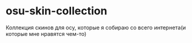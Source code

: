 # osu-skin-collection
Коллекция скинов для осу, которые я собираю со всего интернета(и которые мне нравятся чем-то)

